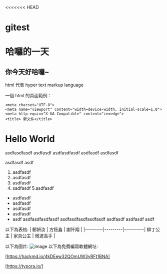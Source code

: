 <<<<<<< HEAD
# gitest


# 哈囉的一天

## 你今天好哈囉~
html 代表 hyper text markup language

一個 html 的頁面範例：

<!DOCTYPE html>
<html lang="en">
 <head>

    <meta charset="UTF-8">
    <meta name="viewport" content="width=device-width, initial-scale=1.0">
    <meta http-equiv="X-UA-Compatible" content="ie=edge">
    <title> 新文件</title>
 </head>
<body>
    <h1>Hello World</h1>
</body>
</html>
asdfasdfasdf asdfasdf asdfasdfasdf asdfasdf asdfasdf

asdfasdf
asdf
1. asdfasdf
2. asdfasdf
3. asdfasdf
4. sadfasdf
 5.asdfasdf
* asdfasdf
* asdfasdf
* asdfasdf
* asdfasdf
* asdf asdfasdfasdfasdf asdfasdfasdfasdfasdf asdfasdf asdfasdf asdf


以下為表格:
 | 鄭妍汝 | 方鈺鑫 | 謝阡翔 |
 |---------|---------|----------|
  柳丁公主      | 家具公主      | 微波高手      |
  
 以下為圖片:
 ![image](https://img.ltn.com.tw/Upload/partner/page/2019/08/17/190817-4568-01-2Ti0o.jpg)
 以下為免費編寫軟體網址:
 
 [https://hackmd.io/4kDEew32QOmUW3yRFt1BNA]
 
 [https://typora.io/]
 
